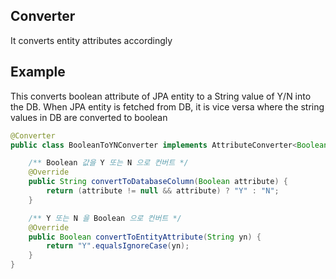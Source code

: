 ## Converter
It converts entity attributes accordingly

## Example
This converts boolean attribute of JPA entity to a String value of Y/N into the DB. When JPA entity is fetched from DB, it is vice versa where the string
values in DB are converted to boolean
```java
@Converter
public class BooleanToYNConverter implements AttributeConverter<Boolean, String> {

    /** Boolean 값을 Y 또는 N 으로 컨버트 */
    @Override
    public String convertToDatabaseColumn(Boolean attribute) {
        return (attribute != null && attribute) ? "Y" : "N";
    }

    /** Y 또는 N 을 Boolean 으로 컨버트 */
    @Override
    public Boolean convertToEntityAttribute(String yn) {
        return "Y".equalsIgnoreCase(yn);
    }
}

```
